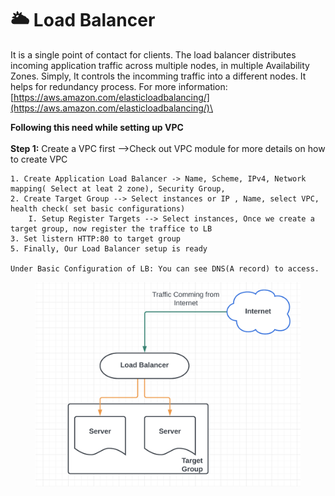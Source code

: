 # 🌥️ Load Balancer

It is a single point of contact for clients. The load balancer distributes incoming application traffic across multiple nodes, in multiple Availability Zones. Simply, It controls the incomming traffic into a different nodes. It helps for redundancy process.  For more information: \
[https://aws.amazon.com/elasticloadbalancing/](https://aws.amazon.com/elasticloadbalancing/)\


**Following this need while setting up VPC** \
\
**Step 1:** Create a VPC first -->Check out VPC module for more details on how to create VPC

```
1. Create Application Load Balancer -> Name, Scheme, IPv4, Network mapping( Select at leat 2 zone), Security Group,  
2. Create Target Group --> Select instances or IP , Name, select VPC, health check( set basic configurations)
	I. Setup Register Targets --> Select instances, Once we create a target group, now register the traffice to LB  
3. Set listern HTTP:80 to target group 
5. Finally, Our Load Balancer setup is ready

Under Basic Configuration of LB: You can see DNS(A record) to access.

```

<figure><img src="../.gitbook/assets/Screen Shot 2022-11-06 at 1.55.26 AM.png" alt=""><figcaption></figcaption></figure>


